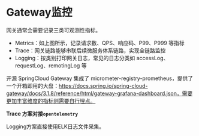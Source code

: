 # Gateway监控

网关通常会需要记录三类可观测性指标。 
- Metrics：如上图所示，记录请求数、QPS、响应码、P99、P999 等指标
- Trace：网关链路能够串联后续微服务体系链路，实现全链路监控
- Logging：按类别打印网关日志，常见的日志分类如 accessLog、requestLog、remotingLog 等

开源 SpringCloud Gateway 集成了 micrometer-registry-prometheus，提供了一个开箱即用的大盘：https://docs.spring.io/spring-cloud-gateway/docs/3.1.8/reference/html/gateway-grafana-dashboard.json，需要更加丰富维度的指标则需要自行埋点。

**Trace 方案对接`opentelemetry`**

Logging方案直接使用ELK日志文件采集。